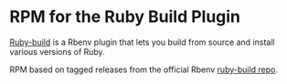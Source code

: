 # RPM for the Ruby Build Plugin

[Ruby-build](https://github.com/rbenv/ruby-build) is a Rbenv plugin that lets
you build from source and install various versions of Ruby.

RPM based on tagged releases from the official Rbenv [ruby-build
repo](https://github.com/sstephenson/ruby-build).
